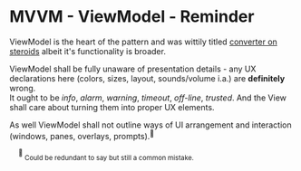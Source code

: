 # MVVM - ViewModel - Reminder

ViewModel is the heart of the pattern and was wittily titled [converter on steroids](https://joshsmithonwpf.wordpress.com/2008/12/01/the-philosophies-of-mvvm/) albeit it's functionality is broader.

ViewModel shall be fully unaware of presentation details - any UX declarations here (colors, sizes, layout, sounds/volume i.a.) are **definitely** wrong.\
It ought to be *info*, *alarm*, *warning*, *timeout*, *off-line*, *trusted*. And the View shall care about turning them into proper UX elements.

As well ViewModel shall not outline ways of UI arrangement and interaction (windows, panes, overlays, prompts).<sup>:raising_hand:</sup>

&nbsp;&nbsp;&nbsp;&nbsp;<sup>:raising_hand:</sup><sub>&nbsp;Could be redundant to say but still a common mistake.</sub>

